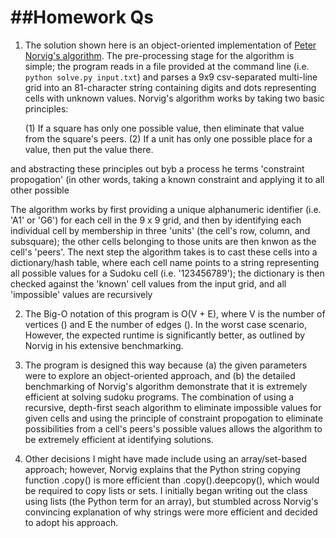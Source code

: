 ##Homework Qs
===========

1. The solution shown here is an object-oriented implementation of <a href="http://norvig.com/sudoku.html">Peter Norvig's algorithm</a>. The pre-processing stage for the algorithm is simple; the program reads in a file provided at the command line (i.e. `python solve.py input.txt`) and parses a 9x9 csv-separated multi-line grid into an 81-character string containing digits and dots representing cells with unknown values. Norvig's algorithm works by taking two basic principles:
 
    (1) If a square has only one possible value, then eliminate that value from the square's peers.
    (2) If a unit has only one possible place for a value, then put the value there.

and abstracting these principles out byb a process he terms 'constraint propogation' (in other words, taking a known constraint and applying it to all other possible 

The algorithm works by first providing a unique alphanumeric identifier (i.e. 'A1' or 'G6') for each cell in the 9 x 9 grid, and then by identifying each individual cell by membership in three 'units' (the cell's row, column, and subsquare); the other cells belonging to those units are then knwon as the cell's 'peers'. The next step the algorithm takes is to cast these cells into a dictionary/hash table, where each cell name points to a string representing all possible values for a Sudoku cell (i.e. '123456789'); the dictionary is then checked against the 'known' cell values from the input grid, and all 'impossible' values are recursively 


2. The Big-O notation of this program is O(V + E), where V is the number of vertices () and E the number of edges (). In the worst case scenario,   However, the expected runtime is significantly better, as outlined by Norvig in his extensive benchmarking. 

3. The program is designed this way because (a) the given parameters were to explore an object-oriented approach, and (b) the detailed benchmarking of Norvig's algorithm demonstrate that it is extremely efficient at solving sudoku programs. The combination of using a recursive, depth-first seach algorithm to eliminate impossible values for given cells and using the principle of constraint propogation to eliminate possibilities from a cell's peers's possible values allows the algorithm to be extremely efficient at identifying solutions. 
4. Other decisions I might have made include using an array/set-based approach; however, Norvig explains that the Python string copying function .copy() is more efficient than .copy().deepcopy(), which would be required to copy lists or sets. I initially began writing out the class using lists (the Python term for an array), but stumbled across Norvig's convincing explanation of why strings were more efficient and decided to adopt his approach.

